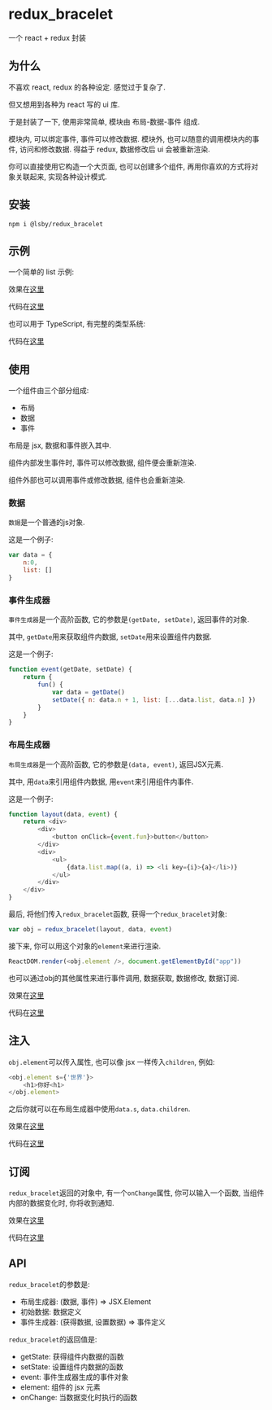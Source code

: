 # redux_bracelet

一个 react + redux 封装

## 为什么

不喜欢 react, redux 的各种设定. 感觉过于复杂了.

但又想用到各种为 react 写的 ui 库.

于是封装了一下, 使用非常简单, 模块由 布局-数据-事件 组成.

模块内, 可以绑定事件, 事件可以修改数据. 模块外, 也可以随意的调用模块内的事件, 访问和修改数据. 得益于 redux, 数据修改后 ui 会被重新渲染.

你可以直接使用它构造一个大页面, 也可以创建多个组件, 再用你喜欢的方式将对象关联起来, 实现各种设计模式.

## 安装

```shell
npm i @lsby/redux_bracelet
```

## 示例

一个简单的 list 示例:

效果在[这里](https://lsby.github.io/redux_bracelet/demo/demo_01.html)

代码在[这里](https://github.com/lsby/redux_bracelet/blob/main/demo/demo_01.html)

也可以用于 TypeScript, 有完整的类型系统:

代码在[这里](https://github.com/lsby/redux_bracelet_ts_demo)

## 使用

一个组件由三个部分组成:

- 布局
- 数据
- 事件

布局是 jsx, 数据和事件嵌入其中.

组件内部发生事件时, 事件可以修改数据, 组件便会重新渲染.

组件外部也可以调用事件或修改数据, 组件也会重新渲染.

### 数据

`数据`是一个普通的js对象.

这是一个例子:

```js
var data = {
    n:0,
    list: []
}
```

### 事件生成器

`事件生成器`是一个高阶函数, 它的参数是`(getDate, setDate)`, 返回事件的对象.

其中, `getDate`用来获取组件内数据, `setDate`用来设置组件内数据.

这是一个例子:

```js
function event(getDate, setDate) {
    return {
        fun() {
            var data = getDate()
            setDate({ n: data.n + 1, list: [...data.list, data.n] })
        }
    }
}
```

### 布局生成器

`布局生成器`是一个高阶函数, 它的参数是`(data, event)`, 返回JSX元素.

其中, 用`data`来引用组件内数据, 用`event`来引用组件内事件.

这是一个例子:

```js
function layout(data, event) {
    return <div>
        <div>
            <button onClick={event.fun}>button</button>
        </div>
        <div>
            <ul>
                {data.list.map((a, i) => <li key={i}>{a}</li>)}
            </ul>
        </div>
    </div>
}
```

最后, 将他们传入`redux_bracelet`函数, 获得一个`redux_bracelet`对象:

```js
var obj = redux_bracelet(layout, data, event)
```

接下来, 你可以用这个对象的`element`来进行渲染.

```js
ReactDOM.render(<obj.element />, document.getElementById("app"))
```

也可以通过obj的其他属性来进行事件调用, 数据获取, 数据修改, 数据订阅.

效果在[这里](https://lsby.github.io/redux_bracelet/demo/demo_00.html)

代码在[这里](https://github.com/lsby/redux_bracelet/blob/main/demo/demo_00.html)

## 注入

`obj.element`可以传入属性, 也可以像 jsx 一样传入`children`, 例如:

```js
<obj.element s={'世界'}>
    <h1>你好<h1>
</obj.element>
```

之后你就可以在布局生成器中使用`data.s`, `data.children`.

效果在[这里](https://lsby.github.io/redux_bracelet/demo/demo_02.html)

代码在[这里](https://github.com/lsby/redux_bracelet/blob/main/demo/demo_02.html)

## 订阅

`redux_bracelet`返回的对象中, 有一个`onChange`属性, 你可以输入一个函数, 当组件内部的数据变化时, 你将收到通知.

效果在[这里](https://lsby.github.io/redux_bracelet/demo/demo_03.html)

代码在[这里](https://github.com/lsby/redux_bracelet/blob/main/demo/demo_03.html)

## API

`redux_bracelet`的参数是:

- 布局生成器: (数据, 事件) => JSX.Element
- 初始数据: 数据定义
- 事件生成器: (获得数据, 设置数据) => 事件定义

`redux_bracelet`的返回值是:

- getState: 获得组件内数据的函数
- setState: 设置组件内数据的函数
- event: 事件生成器生成的事件对象
- element: 组件的 jsx 元素
- onChange: 当数据变化时执行的函数
